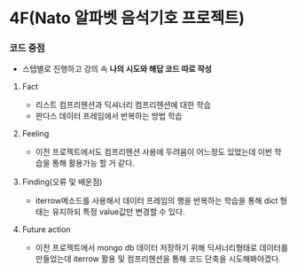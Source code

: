 # 4F(Nato 알파벳 음석기호 프로젝트)
### 코드 중점
- 스텝별로 진행하고 강의 속 **나의 시도와 해답 코드 따로 작성**

1) Fact
    - 리스트 컴프리헨션과 딕셔너리 컴프리헨션에 대한 학습
    - 판다스 데이터 프레임에서 반복하는 방법 학습
   
2) Feeling
    - 이전 프로젝트에서도 컴프리헨션 사용에 두려움이 어느정도 있었는데 이번 학습을 통해 활용가능 할 거 같다.
   
3) Finding(오류 및 배운점)
    - iterrow메소드를 사용해서 데이터 프레임의 행을 반복하는 학습을 통해 dict 형태는 유지하되 특정 value값만 변경할 수 있다.
4) Future action
    -  이전 프로젝트에서 mongo db 데이터 저장하기 위해 딕셔너리형태로 데이터를 만들었는데 iterrow 활용 및 컴프리헨션을 통해 코드 단축을 시도해봐야겠다.
